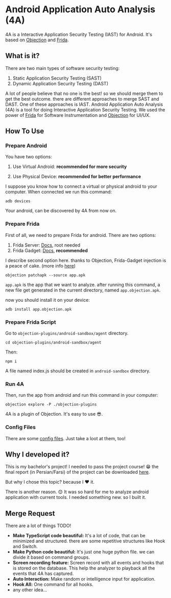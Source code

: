 # Android Application Auto Analysis (4A)

4A is a Interactive Application Security Testing (IAST) for Android. It's based on [Objection](https://github.com/sensepost/objection/) and [Frida](https://frida.re/).

## What is it?

There are two main types of software security testing:

1. Static Application Security Testing (SAST)
2. Dynamic Application Security Testing (DAST)

A lot of people believe that no one is the best! so we should merge them to get the best outcome. there are different approaches to merge SAST and DAST. One of these approaches is IAST. Android Application Auto Analysis (4A) is a tool for doing Interactive Application Security Testing. We used the power of [Frida](https://frida.re/) for Software Instrumentation and [Objection](https://github.com/sensepost/objection/) for UI/UX.

## How To Use

### Prepare Android

You have two options:

1. Use Virtual Android: **recommended for more security**

2. Use Physical Device: **recommended for better performance**

I suppose you know how to connect a virtual or physical android to your computer. When connected we run this command:

```
adb devices
```

Your android, can be discovered by 4A from now on.

### Prepare Frida

First of all, we need to prepare Frida for android. There are two options:

1. Frida Server: [Docs](https://frida.re/docs/android/), root needed
2. Frida Gadget: [Docs](https://frida.re/docs/gadget/), **recommended**

I describe second option here. thanks to Objection, Frida-Gadget injection is a peace of cake. (more info [here](https://github.com/sensepost/objection/wiki/Patching-Android-Applications))

```
objection patchapk --source app.apk
```

`app.apk` is the app that we want to analyze. after running this command, a new file get generated in the current directory, named `app.objection.apk`.

now you should install it on your device:

```
adb install app.objection.apk
```

### Prepare Frida Script

Go to `objection-plugins/android-sandbox/agent` directory.
```
cd objection-plugins/android-sandbox/agent
```

Then:
```
npm i
```

A file named index.js should be created in `android-sandbox` directory.

### Run 4A

Then, run the app from android and run this command in your computer:

```
objection explore -P ./objection-plugins
```

4A is a plugin of Objection. It's easy to use :sunglasses:.

### Config Files

There are some [config files](./objection-plugins/android-sandbox/config). Just take a loot at them, too!

## Why I developed it?

This is my bachelor's project! I needed to pass the project course! :grin: the final report (in Persian/Farsi) of the project can be downloaded [here](https://github.com/MrT3acher/4A/releases/download/v1.0/report-fa.pdf).

But why I chose this topic? because I :heart: it.

There is another reason. :blush: It was so hard for me to analyze android application with current tools. I needed something new. so I built it.

## Merge Request

There are a lot of things TODO!

* **Make TypeScript code beautiful:** It's a lot of code, that can be minimized and structured. there are some repetitive structures like Hook and Switch.
* **Make Python code beautiful:** It's just one huge python file. we can divide it based on command groups.
* **Screen recording feature:** Screen record with all events and hooks that is stored on the database. This help the analyzer to playback all the events that 4A has captured.
* **Auto Interaction:** Make random or intelligence input for application.
* **Hook All:** One command for all hooks.
* any other idea...
